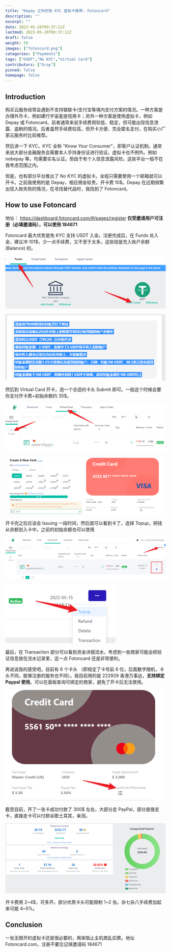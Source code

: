 ```yaml
---
title: "Depay 之外的免 KYC 虚拟卡推荐: Fotoncard"
description: ""
excerpt: ""
date: 2023-05-28T09:37:11Z
lastmod: 2023-05-28T09:37:11Z
draft: false
weight: 50
images: ["fotoncard.png"]
categories: ["Payments"]
tags: ["USDT","No KYC","Virtual Card"]
contributors: ["Gray"]
pinned: false
homepage: false
---
```


## Introduction

购买云服务经常会遇到不支持银联卡/支付宝等境内支付方案的情况。一种方案是办理外币卡，例如建行宇宙星座信用卡；另外一种方案是使用虚拟卡，例如 Depay 或 Fotoncard。前者通常来说手续费用较低、稳定，但可能出现信息泄露、盗刷的情况。后者虽然手续费较高，但开卡方便、完全匿名支付，在购买小厂家云服务时比较推荐。

然后讲一下 KYC，KYC 全称 "Know Your Consumer"，即客户认证机制。通常来说大部分金融服务会需要本人手持身份证进行验证。虚拟卡也不例外。例如 nobepay 等，均需要实名认证。但由于有个人信息泄露风险，这些平台一般不在我考虑范围之内。

但是，也有部分平台推出了 No KYC 的虚拟卡。全程只需要使用一个邮箱就可以开卡。之前我使用的是 Depay，相应佣金较贵，开卡费 10$。Depay 在近期频繁出现入账失败的情况，在寻找替代品时，我找到了 Fotoncard。

## How to use Fotoncard

地址： https://dashboard.fotoncard.com/#/pages/register **仅受邀请用户可注册（必填邀请码），可以使用 184671**

Fotoncard 最大优势是免 KYC 支持 USDT 入金。注册完成后，在 Funds 处入金，建议冲 101$，少一点手续费，又不至于太多。这些钱是充入账户余额 (Balance) 的。

![Alt text](image-2.png)

![Alt text](image-3.png)

然后到 Virtual Card 开卡，选一个合适的卡头 Submit 即可。一般这个时候会要你支付开卡费+初始余额约 35$。

![Alt text](image-4.png)

![Alt text](image-5.png)

开卡完之后应该会 Issuing 一段时间，然后就可以看到卡了，选择 Topup，把钱从余额划入卡中。之前的初始余额也可以使用

![Alt text](image-8.png)

![Alt text](image-7.png)

最后，在 Transaction 部分可以看到资金详细流水，考虑到一些商家可能会把验证信息放在流水记录里，这一点 Fotoncard 还是非常便利。

再说说我的感受吧。目前有 6 个卡头 （即规定了卡号前 6 位，后面数字随机，卡头不同，能够注册的服务也不同）。我目前用的是 222929 香港万事达，**支持绑定 Paypal 使用**。可以在面板查询可绑定的商家，避免了开卡后无法使用。

![查询绑定](image-1.png)

截至目前，开了一张卡成功付款了 300$ 左右，大部分走 PayPal，部分直接走卡，直接走卡可以付款谷歌土耳其，亲测。

![控制面板](image.png)

开卡费用 2~4$，可多开。部分优质卡头可能限制 1~2 张。杂七杂八手续费加起来可能 4~5%。

## Conclusion

一张无限开的虚拟卡还是很必要的，用来阻止主机商乱扣费。地址 Fotoncard.com，注册不要忘记填邀请码 184671